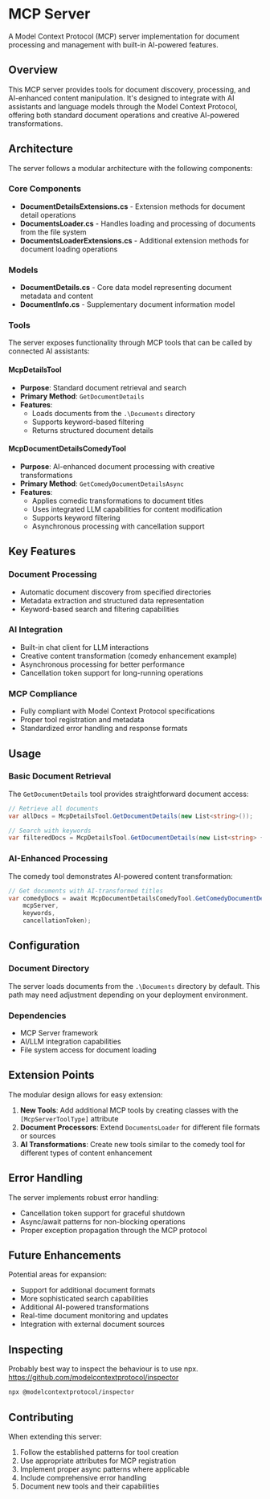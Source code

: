 # MCP Server

A Model Context Protocol (MCP) server implementation for document processing and management with built-in AI-powered features.

## Overview

This MCP server provides tools for document discovery, processing, and AI-enhanced content manipulation. It's designed to integrate with AI assistants and language models through the Model Context Protocol, offering both standard document operations and creative AI-powered transformations.

## Architecture

The server follows a modular architecture with the following components:

### Core Components

- **DocumentDetailsExtensions.cs** - Extension methods for document detail operations
- **DocumentsLoader.cs** - Handles loading and processing of documents from the file system
- **DocumentsLoaderExtensions.cs** - Additional extension methods for document loading operations

### Models

- **DocumentDetails.cs** - Core data model representing document metadata and content
- **DocumentInfo.cs** - Supplementary document information model

### Tools

The server exposes functionality through MCP tools that can be called by connected AI assistants:

#### McpDetailsTool
- **Purpose**: Standard document retrieval and search
- **Primary Method**: `GetDocumentDetails`
- **Features**: 
  - Loads documents from the `.\Documents` directory
  - Supports keyword-based filtering
  - Returns structured document details

#### McpDocumentDetailsComedyTool
- **Purpose**: AI-enhanced document processing with creative transformations
- **Primary Method**: `GetComedyDocumentDetailsAsync`
- **Features**:
  - Applies comedic transformations to document titles
  - Uses integrated LLM capabilities for content modification
  - Supports keyword filtering
  - Asynchronous processing with cancellation support

## Key Features

### Document Processing
- Automatic document discovery from specified directories
- Metadata extraction and structured data representation
- Keyword-based search and filtering capabilities

### AI Integration
- Built-in chat client for LLM interactions
- Creative content transformation (comedy enhancement example)
- Asynchronous processing for better performance
- Cancellation token support for long-running operations

### MCP Compliance
- Fully compliant with Model Context Protocol specifications
- Proper tool registration and metadata
- Standardized error handling and response formats

## Usage

### Basic Document Retrieval

The `GetDocumentDetails` tool provides straightforward document access:

```csharp
// Retrieve all documents
var allDocs = McpDetailsTool.GetDocumentDetails(new List<string>());

// Search with keywords
var filteredDocs = McpDetailsTool.GetDocumentDetails(new List<string> {"keyword1", "keyword2"});
```

### AI-Enhanced Processing

The comedy tool demonstrates AI-powered content transformation:

```csharp
// Get documents with AI-transformed titles
var comedyDocs = await McpDocumentDetailsComedyTool.GetComedyDocumentDetailsAsync(
    mcpServer, 
    keywords, 
    cancellationToken);
```

## Configuration

### Document Directory
The server loads documents from the `.\Documents` directory by default. This path may need adjustment depending on your deployment environment.

### Dependencies
- MCP Server framework
- AI/LLM integration capabilities
- File system access for document loading

## Extension Points

The modular design allows for easy extension:

1. **New Tools**: Add additional MCP tools by creating classes with the `[McpServerToolType]` attribute
2. **Document Processors**: Extend `DocumentsLoader` for different file formats or sources
3. **AI Transformations**: Create new tools similar to the comedy tool for different types of content enhancement

## Error Handling

The server implements robust error handling:
- Cancellation token support for graceful shutdown
- Async/await patterns for non-blocking operations
- Proper exception propagation through the MCP protocol

## Future Enhancements

Potential areas for expansion:
- Support for additional document formats
- More sophisticated search capabilities
- Additional AI-powered transformations
- Real-time document monitoring and updates
- Integration with external document sources

## Inspecting
Probably best way to inspect the behaviour is to use npx.
https://github.com/modelcontextprotocol/inspector
```bash
npx @modelcontextprotocol/inspector
```

## Contributing

When extending this server:
1. Follow the established patterns for tool creation
2. Use appropriate attributes for MCP registration
3. Implement proper async patterns where applicable
4. Include comprehensive error handling
5. Document new tools and their capabilities
